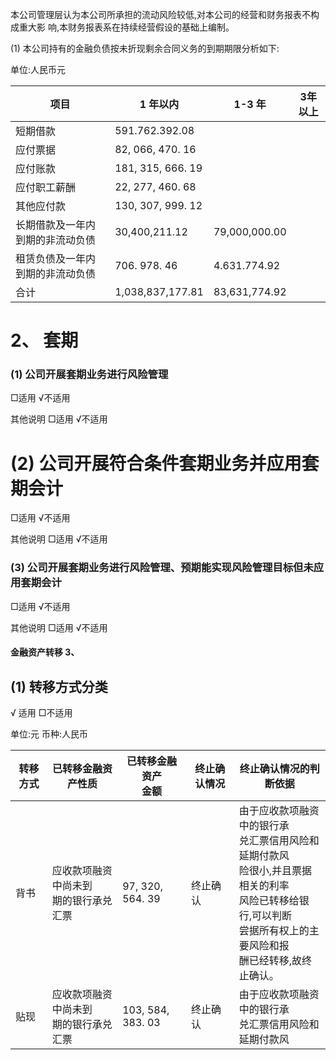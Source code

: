 本公司管理层认为本公司所承担的流动风险较低,对本公司的经营和财务报表不构成重大影 响,本财务报表系在持续经营假设的基础上编制。

(1) 本公司持有的金融负债按未折现剩余合同义务的到期期限分析如下:

单位:人民币元

| 项目               | 1 年以内             | 1-3 年         | 3年以上 |
|------------------|-------------------|---------------|------|
| 短期借款             | 591.762.392.08    |               |      |
| 应付票据             | 82, 066, 470. 16  |               |      |
| 应付账款             | 181, 315, 666. 19 |               |      |
| 应付职工薪酬           | 22, 277, 460. 68  |               |      |
| 其他应付款            | 130, 307, 999. 12 |               |      |
| 长期借款及一年内到期的非流动负债 | 30,400,211.12     | 79,000,000.00 |      |
| 租赁负债及一年内到期的非流动负债 | 706. 978. 46      | 4.631.774.92  |      |
| 合计               | 1,038,837,177.81  | 83,631,774.92 |      |

# 2、 套期

### (1) 公司开展套期业务进行风险管理

□适用 √不适用

其他说明 □适用 √不适用

# (2) 公司开展符合条件套期业务并应用套期会计

□适用 √不适用

其他说明 □适用 √不适用

### (3) 公司开展套期业务进行风险管理、预期能实现风险管理目标但未应用套期会计

□适用 √不适用

其他说明 □适用 √不适用

#### 金融资产转移 3、

## (1) 转移方式分类

√ 适用 □不适用

单位:元 币种:人民币

| 转移方式 | 已转移金融资产性质              | 已转移金融资产<br>金额     | 终止确认情况 | 终止确认情况的判断依据                                                                                       |
|------|------------------------|-------------------|--------|---------------------------------------------------------------------------------------------------|
| 背书   | 应收款项融资中尚未到<br>期的银行承兑汇票 | 97, 320, 564. 39  | 终止确认   | 由于应收款项融资中的银行承<br>兑汇票信用风险和延期付款风<br>险很小,并且票据相关的利率<br>风险已转移给银行,可以判断<br>尝据所有权上的主要风险和报<br>酬已经转移,故终止确认。 |
| 贴现   | 应收款项融资中尚未到<br>期的银行承兑汇票 | 103, 584, 383. 03 | 终止确认   | 由于应收款项融资中的银行承<br>兑汇票信用风险和延期付款风                                                                    |